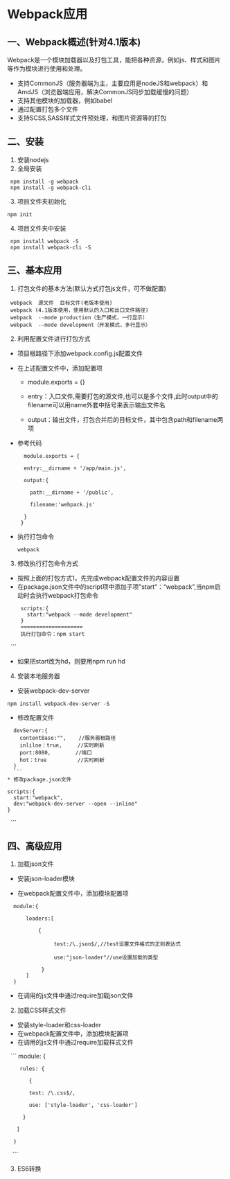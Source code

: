 # Webpack应用
## 一、Webpack概述(针对4.1版本)
Webpack是一个模块加载器以及打包工具，能把各种资源，例如js、样式和图片等作为模块进行使用和处理。
   
* 支持CommonJS（服务器端为主，主要应用是nodeJS和webpack）和AmdJS（浏览器端应用，解决CommonJS同步加载缓慢的问题）
* 支持其他模块的加载器，例如babel
* 通过配置打包多个文件
* 支持SCSS,SASS样式文件预处理，和图片资源等的打包  
## 二、安装

1. 安装nodejs
2. 全局安装
 
  ```
   npm install -g webpack  
   npm install -g webpack-cli
  ```
  
3. 项目文件夹初始化

  `npm init`
  
4. 项目文件夹中安装
 
  ```
   npm install webpack -S
   npm install webpack-cli -S
   ```
    
## 三、基本应用

1. 打包文件的基本方法(默认方式打包js文件，可不做配置)  
 
  ```
   webpack  源文件  目标文件(老版本使用)
   webpack (4.1版本使用，使用默认的入口和出口文件路径)
   webpack  --mode production（生产模式，一行显示）
   webpack  --mode development（开发模式，多行显示）
  ```
   
2. 利用配置文件进行打包方式
 
 * 项目根路径下添加webpack.config.js配置文件
 * 在上述配置文件中，添加配置项 

   + module.exports = {} 
   
   + entry：入口文件,需要打包的源文件,也可以是多个文件,此时output中的filename可以用name外套中括号来表示输出文件名 
   
   + output：输出文件，打包合并后的目标文件，其中包含path和filename两项 

 * 参考代码
 
    ```  
      module.exports = {
      
      entry:__dirname + '/app/main.js',      
      
      output:{
      
        path:__dirname + '/public',
        
        filename:'webpack.js'
        
      }
     }
     ```
  * 执行打包命令
    
    ```webpack```
   
 3. 修改执行打包命令方式
 
 * 按照上面的打包方式1，先完成webpack配置文件的内容设置
   
 * 在package.json文件中的script项中添加子项"start"：“webpack”,当npm启动时会执行webpack打包命令
   
   ```
    scripts:{
      start:"webpack --mode development"
    }
    ====================
    执行打包命令：npm start
   ```
 
 * 如果把start改为hd，则要用npm run hd
 
 4. 安装本地服务器
 * 安装webpack-dev-server  
 
 ```
 npm install webpack-dev-server -S
 ```
 
 * 修改配置文件  
 
  ```
    devServer:{
      contentBase:"",    //服务器根路径
      inlilne：true,     //实时刷新
      port:8080,        //端口
      hot：true          //实时刷新
    }
   ```
  * 修改package.json文件  
 
  ```
    scripts:{
      start:"webpack",
      dev:"webpack-dev-server --open --inline"
    }
   ``` 

## 四、高级应用

1. 加载json文件

  * 安装json-loader模块

  * 在webpack配置文件中，添加模块配置项

  ```
    module:{
  
        loaders:[
        
            {
            
                test:/\.json$/,//test设置文件格式的正则表达式
                
                use:"json-loader"//use设置加载的类型
                
            }
        ]
    }

  ```
  * 在调用的js文件中通过require加载json文件

2. 加载CSS样式文件
  
  * 安装style-loader和css-loader
  * 在webpack配置文件中，添加模块配置项
  * 在调用的js文件中通过require加载样式文件
  
    ```
      module: {
    
        rules: {
        
           {
           
           test: /\.css$/,
           
           use: ['style-loader', 'css-loader']
           
         }
         
       ]
       
      }
    ```

3. ES6转换
